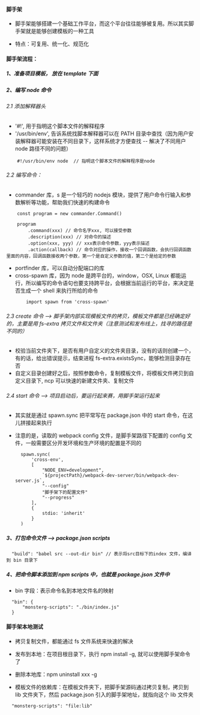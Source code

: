 #### 脚手架

- 脚手架能够搭建一个基础工作平台，而这个平台往往能够被复用。所以其实脚手架就是能够创建模板的一种工具

- 特点：可复用、统一化、规范化

#### 脚手架流程：

##### 1、准备项目模板， 放在 template 下面

##### 2、编写 node 命令

###### 2.1 添加解释器头

- '#!', 用于指明这个脚本文件的解释程序
- '/usr/bin/env', 告诉系统找脚本解释器可以在 PATH 目录中查找（因为用户安装解释器可能安装在不同目录下，这样系统才方便查找 -- 解决了不同用户 node 路径不同的问题）

```
    #!/usr/bin/env node  // 指明这个脚本文件的解释程序是node
```

###### 2.2 编写命令：

- commander 库，s 是一个轻巧的 nodejs 模块，提供了用户命令行输入和参数解析等功能，帮助我们快速的构建命令

```
    const program = new commander.Command()

    program
        .command(xxx) // 命令名字xxx, 可以接受参数
        .description(xxx) // 对命令的描述
        .option(xxx, yyy) // xxx表示命令参数，yyy表示描述
        .action(callback) // 命令对应的操作，接收一个回调函数，会执行回调函数里面的内容，回调函数接收两个参数，第一个是自定义参数的值，第二个是给定的参数
```

- portfinder 库，可以自动分配端口的库
- cross-spawn 库，因为 node 是跨平台的，window，OSX, Linux 都能运行，所以编写的命令语句也要支持跨平台，会根据当前运行的平台，来决定是否生成一个 shell 来执行所给的命令
  ```
      import spawn from 'cross-spawn'
  ```

###### 2.3 create 命令 --> 脚手架内部实现模板文件的拷贝，模板文件都是已经确定好的，主要是用 fs-extra 拷贝文件和文件夹（注意测试和发布线上，找寻的路径是不同的）

- 校验当前文件夹下，是否有用户自定义的文件夹目录，没有的话则创建一个，有的话，给出错误提示，结束进程 fs-extra.existsSync，能够检测目录存在否
- 自定义目录创建好之后，按照参数命令，复制模板文件，将模板文件拷贝到自定义目录下, ncp 可以快速的新建文件夹、复制文件

###### 2.4 start 命令 --> 项目启动后，要运行起来赛，用脚手架运行起来

- 其实就是通过 spawn.sync 把平常写在 package.json 中的 start 命令，在这儿拼接起来执行
- 注意的是，读取的 webpack config 文件，是脚手架路径下配置的 config 文件，一般需要区分开发环境和生产环境的配置是不同的

  ```
    spawn.sync(
        'cross-env',
        [
            "NODE_ENV=development",
            `${projectPath}/webpack-dev-server/bin/webpack-dev-server.js`,
            "--config"
            "脚手架下的配置文件"
            "--progress"
        ],
        {
            stdio: 'inherit'
        }
    )
  ```

##### 3、打包命令文件 --> package.json scripts

```
  "build": "babel src --out-dir bin" // 表示将src目标下的index 文件，编译到 bin 目录下
```

##### 4、把命令脚本添加到 npm scripts 中，也就是 package.json 文件中

- bin 字段：表示命令名到本地文件名的映射

```
  "bin": {
      "monsterg-scripts": "./bin/index.js"
  }
```

#### 脚手架本地测试

- 拷贝复制文件，都能通过 fs 文件系统来快速的解决

- 发布到本地：在项目根目录下，执行 npm install -g, 就可以使用脚手架命令了
- 删除本地库：npm uninstall xxx -g
- 模板文件的依赖库：在模板文件夹下，把脚手架源码通过拷贝复制，拷贝到 lib 文件夹下，然后 package.json 引入的脚手架地址，就指向这个 lib 文件夹

```
  "monsterg-scripts": "file:lib"
```
